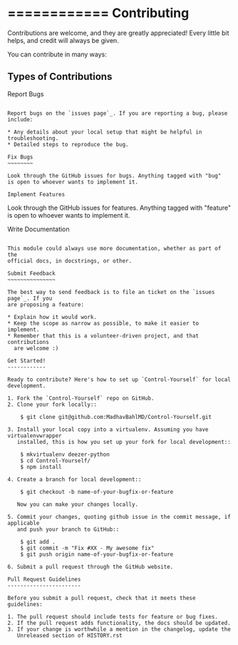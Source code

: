 ============
Contributing
============

Contributions are welcome, and they are greatly appreciated! Every
little bit helps, and credit will always be given.

You can contribute in many ways:

Types of Contributions
----------------------

Report Bugs
~~~~~~~~~~~

Report bugs on the `issues page`_. If you are reporting a bug, please include:

* Any details about your local setup that might be helpful in troubleshooting.
* Detailed steps to reproduce the bug.

Fix Bugs
~~~~~~~~

Look through the GitHub issues for bugs. Anything tagged with "bug"
is open to whoever wants to implement it.

Implement Features
~~~~~~~~~~~~~~~~~~

Look through the GitHub issues for features. Anything tagged with "feature"
is open to whoever wants to implement it.

Write Documentation
~~~~~~~~~~~~~~~~~~~

This module could always use more documentation, whether as part of the
official docs, in docstrings, or other.

Submit Feedback
~~~~~~~~~~~~~~~

The best way to send feedback is to file an ticket on the `issues page`_. If you
are proposing a feature:

* Explain how it would work.
* Keep the scope as narrow as possible, to make it easier to implement.
* Remember that this is a volunteer-driven project, and that contributions
  are welcome :)

Get Started!
------------

Ready to contribute? Here's how to set up `Control-Yourself` for local development.

1. Fork the `Control-Yourself` repo on GitHub.
2. Clone your fork locally::

    $ git clone git@github.com:MadhavBahlMD/Control-Yourself.git

3. Install your local copy into a virtualenv. Assuming you have virtualenvwrapper
   installed, this is how you set up your fork for local development::

    $ mkvirtualenv deezer-python
    $ cd Control-Yourself/
    $ npm install

4. Create a branch for local development::

    $ git checkout -b name-of-your-bugfix-or-feature

   Now you can make your changes locally.

5. Commit your changes, quoting github issue in the commit message, if applicable
   and push your branch to GitHub::

    $ git add .
    $ git commit -m "Fix #XX - My awesome fix"
    $ git push origin name-of-your-bugfix-or-feature

6. Submit a pull request through the GitHub website.

Pull Request Guidelines
-----------------------

Before you submit a pull request, check that it meets these guidelines:

1. The pull request should include tests for feature or bug fixes.
2. If the pull request adds functionality, the docs should be updated.
3. If your change is worthwhile a mention in the changelog, update the
   Unreleased section of HISTORY.rst
